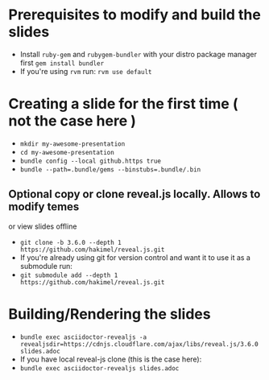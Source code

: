 # Prerequisites to modify and build the slides
- Install `ruby-gem` and `rubygem-bundler` with your distro package manager first
`gem install bundler`
- If you're using `rvm` run:
`rvm use default`


# Creating a slide for the first time ( not the case here )
- `mkdir my-awesome-presentation`
- `cd my-awesome-presentation`
- `bundle config --local github.https true`
- `bundle --path=.bundle/gems --binstubs=.bundle/.bin`

## Optional copy or clone reveal.js locally. Allows to modify temes
   or view slides offline
- `git clone -b 3.6.0 --depth 1 https://github.com/hakimel/reveal.js.git`
- If you're already using git for version control and want it to use it as a submodule run:
- `git submodule add --depth 1 https://github.com/hakimel/reveal.js.git`

# Building/Rendering the slides
- `bundle exec asciidoctor-revealjs -a revealjsdir=https://cdnjs.cloudflare.com/ajax/libs/reveal.js/3.6.0 slides.adoc`
- If you have local reveal-js clone (this is the case here):
- `bundle exec asciidoctor-revealjs slides.adoc`